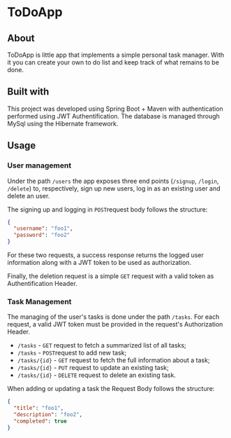 # ToDoApp

## About

ToDoApp is little app that implements a simple personal task manager. With it you can create your own to do list and keep track of what remains to be done.

## Built with

This project was developed using Spring Boot + Maven with authentication performed using JWT Authentification. The database is managed through MySql using the Hibernate framework.

## Usage

### User management

Under the path `/users` the app exposes three end points (`/signup`, `/login`, `/delete`) to, respectively, sign up new users, log in as an existing user and delete an user.

The signing up and logging in `POST`request body follows the structure: 

```json
{
  "username": "foo1",
  "password": "foo2"
}
```

For these two requests, a success response returns the logged user information along with a JWT token to be used as authorization.

Finally, the deletion request is a simple `GET` request with a valid token as Authentification Header.

### Task Management

The managing of the user's tasks is done under the path `/tasks`. For each request, a valid JWT token must be provided in the request's Authorization Header.

- `/tasks`      - `GET` request to fetch a summarized list of all tasks;
- `/tasks`      - `POST`request to add new task;
- `/tasks/{id}` - `GET` request to fetch the full information about a task;
- `/tasks/{id}` - `PUT` request to update an existing task;
- `/tasks/{id}` - `DELETE` request to delete an existing task.

When adding or updating a task the Request Body follows the structure:

```json
{
  "title": "foo1",
  "description": "foo2",
  "completed": true
}
```
